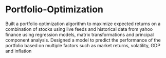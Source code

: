 # Portfolio-Optimization
Built a portfolio optimization algorithm to maximize expected returns on a combination of stocks using live feeds and historical data from yahoo finance using regression models, matrix transformations and principal component analysis. Designed a model to predict the performance of the portfolio based on multiple factors such as market returns, volatility, GDP and inflation
